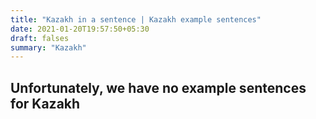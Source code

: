 ```yaml
---
title: "Kazakh in a sentence | Kazakh example sentences"
date: 2021-01-20T19:57:50+05:30
draft: falses
summary: "Kazakh"
---
```

## Unfortunately, we have no example sentences for Kazakh                 
